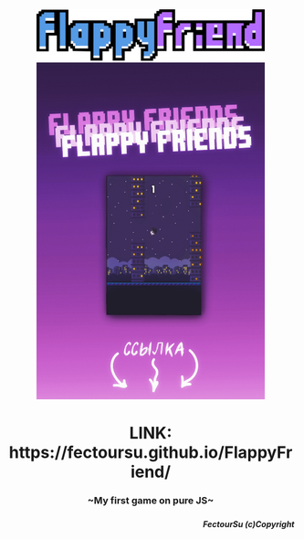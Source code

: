 <div align="center"><img src="img/FlappyFriend.png" width="400px" height="90px"/></div>
<div align="center">
<img src="DsYKjovcncc.jpg" width="400px" height="590px"/>
<h1>LINK: https://fectoursu.github.io/FlappyFriend/</h1>
<h3>~My first game on pure JS~<h3>
<h5 align="right">FectourSu (c)Copyright<h5>
</div>

